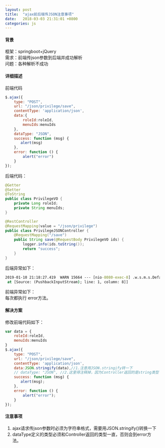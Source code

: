 ```yaml
---
layout: post
title:  "ajax前后端传JSON注意事项"
date:   2018-03-03 21:31:01 +0800
categories: js
---
```


#### 背景
框架：springboot+jQuery  
需求：前端传json参数到后端并成功解析  
问题：各种解析不成功  
#### 详细描述
前端代码  
```javascript
$.ajax({
    type: "POST",
    url: "/json/privilege/save",
    contentType: 'application/json',
    data:{
        roleId:roleId,
        menuIds:menuIds
    },
    dataType: "JSON",
    success: function (msg) {
       alert(msg)
    },
    error: function () {
        alert("error")
    }
});
```
后端代码：  

```java
@Getter
@Setter
@ToString
public class PrivilegeVO {
	private Long roleId;
	private String menuIds;
}

@RestController
@RequestMapping(value = "/json/privilege")
public class PrivilegeJSONController {
	@RequestMapping("/save")
	public String save(@RequestBody PrivilegeVO ids) {
		logger.info(ids.toString());
		return "success";
	}
}
```
后端异常如下：
```cmd
2019-01-10 21:18:27.419  WARN 15664 --- [nio-8080-exec-8] .w.s.m.s.DefaultHandlerExceptionResolver : Resolved [org.springframework.http.converter.HttpMessageNotReadableException: JSON parse error: Unrecognized token 'roleId': was expecting ('true', 'false' or 'null'); nested exception is com.fasterxml.jackson.core.JsonParseException: Unrecognized token 'roleId': was expecting ('true', 'false' or 'null')
 at [Source: (PushbackInputStream); line: 1, column: 8]]

```
前端异常如下：  
每次都执行 error方法。

#### 解决方案
修改前端代码如下：
```javascript
var data = {
    roleId:roleId,
    menuIds:menuIds
}
$.ajax({
    type: "POST",
    url: "/json/privilege/save",
    contentType: 'application/json',
    data:JSON.stringify(data),//1.注意用JSON.stringify转一下
    // dataType: "JSON", //2.这里得注释掉，因为Controller返回的是string类型
    success: function (msg) {
       alert(msg);
    },
    error: function () {
        alert("error");
    }
});
```
#### 注意事项
1. ajax请求传json参数时必须为字符串格式，需要用JSON.stringify()转换一下
2. dataType定义的类型必须和Controller返回的类型一直，否则会到error方法。